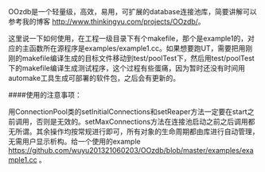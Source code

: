 OOzdb是一个轻量级，高效，易用，可扩展的database连接池库，简要讲解可以参考我的博客 <http://www.thinkingyu.com/projects/OOzdb/>。

这里说一下如何使用，在工程一级目录下有个makefile，那个是example1的，对应的主函数所在源程序是examples/example1.cc。如果想要跑UT，需要把用刚刚的makefile编译生成的目标文件移动到test/poolTest下，然后用test/poolTest下的makefile编译生成测试程序，这个过程有些蛋痛，因为暂时还没有时间用automake工具生成可部署的软件包，之后会有更新的。

####使用的注意事项：

用ConnectionPool类的setInitialConnections和setReaper方法一定要在start之前调用，否则是无效的。setMaxConnections方法在连接池启动之前之后调用都无所谓。其余操作均按常规进行即可，所有对象的生命周期都由库进行自动管理，无需用户显示析构。给一个使用的example <https://github.com/wuyu201321060203/OOzdb/blob/master/examples/example1.cc> 。
